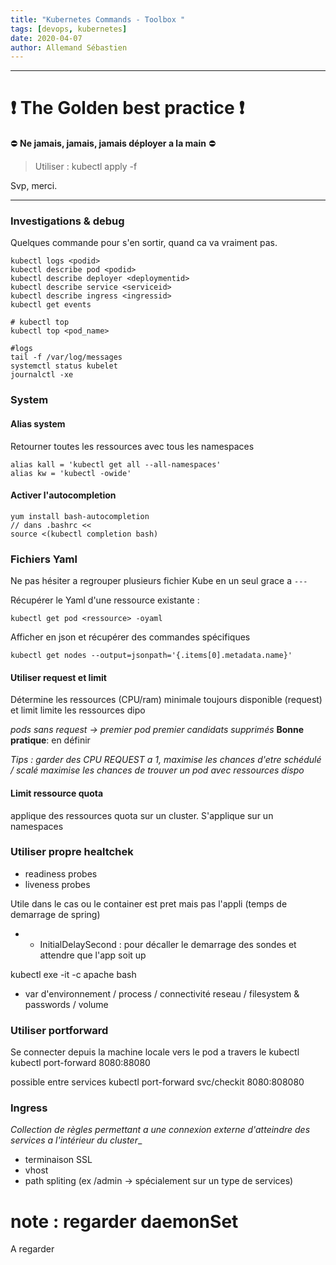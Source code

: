```yaml
---
title: "Kubernetes Commands - Toolbox "
tags: [devops, kubernetes]
date: 2020-04-07
author: Allemand Sébastien
---
```


---

# ❗ The Golden best practice ❗️
⛔️ **Ne jamais, jamais, jamais déployer a la main** ⛔️

>  Utiliser : kubectl apply -f

Svp, merci.

---

### Investigations & debug
Quelques commande pour s'en sortir, quand ca va vraiment pas.

```
kubectl logs <podid>
kubectl describe pod <podid>
kubectl describe deployer <deploymentid>
kubectl describe service <serviceid>
kubectl describe ingress <ingressid>
kubectl get events

# kubectl top
kubectl top <pod_name>

#logs
tail -f /var/log/messages
systemctl status kubelet
journalctl -xe
```

### System
#### Alias system
Retourner toutes les ressources avec tous les namespaces
```
alias kall = 'kubectl get all --all-namespaces'
alias kw = 'kubectl -owide'
```

#### Activer l'autocompletion
```
yum install bash-autocompletion
// dans .bashrc <<
source <(kubectl completion bash)
```


### Fichiers Yaml

Ne pas hésiter a regrouper plusieurs fichier Kube en un seul grace a `---`

Récupérer le Yaml d'une ressource existante :
```
kubectl get pod <ressource> -oyaml
```

Afficher en json et récupérer des commandes spécifiques
```
kubectl get nodes --output=jsonpath='{.items[0].metadata.name}'
```

#### Utiliser request et limit
Détermine les ressources (CPU/ram) minimale toujours disponible (request) et limit limite les ressources dipo

_pods sans request -> premier pod premier candidats supprimés_
**Bonne pratique**: en définir

_Tips : garder des CPU REQUEST a 1, maximise les chances d'etre schédulé / scalé_
_maximise les chances de trouver un pod avec ressources dispo_

#### Limit ressource quota
applique des ressources quota sur un cluster. S'applique sur un namespaces

### Utiliser propre healtchek

- readiness probes
- liveness probes

Utile dans le cas ou le container est pret mais pas l'appli (temps de demarrage de spring)
-  - InitialDelaySecond : pour décaller le demarrage des sondes et attendre que l'app soit up

kubectl exe -it <id> -c apache bash
- var d'environnement / process / connectivité reseau / filesystem & passwords / volume

### Utiliser portforward
Se connecter depuis la machine locale vers le pod a travers le kubectl
kubectl port-forward <pod> 8080:88080

possible entre services
kubectl port-forward svc/checkit 8080:808080


### Ingress
_Collection de règles permettant a une connexion externe d'atteindre des services a l'intérieur du cluster__

-  terminaison SSL
- vhost
- path spliting (ex /admin -> spécialement sur un type de services)


# note : regarder daemonSet
A regarder
